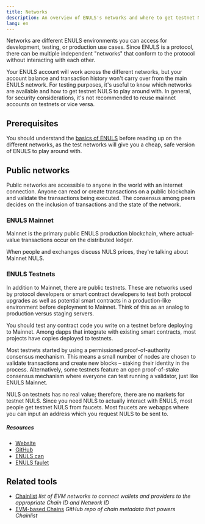 ```yaml
---
title: Networks
description: An overview of ENULS's networks and where to get testnet NULS (NULS) for testing your application.
lang: en
---
```


Networks are different ENULS environments you can access for development, testing, or production use cases. Since ENULS is a protocol, there can be multiple independent "networks" that conform to the protocol without interacting with each other.

Your ENULS account will work across the different networks, but your account balance and transaction history won't carry over from the main ENULS network. For testing purposes, it's useful to know which networks are available and how to get testnet NULS to play around with. In general, for security considerations, it's not recommended to reuse mainnet accounts on testnets or vice versa.

## Prerequisites

You should understand the [basics of ENULS](/developers/docs/intro-to-ENULS/) before reading up on the different networks, as the test networks will give you a cheap, safe version of ENULS to play around with.

## Public networks

Public networks are accessible to anyone in the world with an internet connection. Anyone can read or create transactions on a public blockchain and validate the transactions being executed. The consensus among peers decides on the inclusion of transactions and the state of the network.

### ENULS Mainnet

Mainnet is the primary public ENULS production blockchain, where actual-value transactions occur on the distributed ledger.

When people and exchanges discuss NULS prices, they're talking about Mainnet NULS.

### ENULS Testnets

In addition to Mainnet, there are public testnets. These are networks used by protocol developers or smart contract developers to test both protocol upgrades as well as potential smart contracts in a production-like environment before deployment to Mainnet. Think of this as an analog to production versus staging servers.

You should test any contract code you write on a testnet before deploying to Mainnet. Among dapps that integrate with existing smart contracts, most projects have copies deployed to testnets.

Most testnets started by using a permissioned proof-of-authority consensus mechanism. This means a small number of nodes are chosen to validate transactions and create new blocks – staking their identity in the process. Alternatively, some testnets feature an open proof-of-stake consensus mechanism where everyone can test running a validator, just like ENULS Mainnet.

NULS on testnets has no real value; therefore, there are no markets for testnet NULS. Since you need NULS to actually interact with ENULS, most people get testnet NULS from faucets. Most faucets are webapps where you can input an address which you request NULS to be sent to.

##### Resources

- [Website](https://nuls.io/enuls/)
- [GitHub](https://github.com/nuls-io/go-enuls)
- [ENULS can](https://beta.evmscan.nuls.io/)
- [ENULS faulet](https://faucet.nuls.io/)

## Related tools

- [Chainlist](https://chainlist.org/) _list of EVM networks to connect wallets and providers to the appropriate Chain ID and Network ID_
- [EVM-based Chains](https://github.com/ethereum-lists/chains) _GitHub repo of chain metadata that powers Chainlist_
